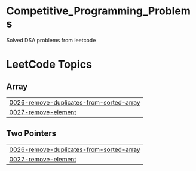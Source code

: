 # Competitive_Programming_Problems
Solved DSA problems from leetcode

<!---LeetCode Topics Start-->
# LeetCode Topics
## Array
|  |
| ------- |
| [0026-remove-duplicates-from-sorted-array](https://github.com/Dagmawi-Y/Competitive_Programming_Problems/tree/master/0026-remove-duplicates-from-sorted-array) |
| [0027-remove-element](https://github.com/Dagmawi-Y/Competitive_Programming_Problems/tree/master/0027-remove-element) |
## Two Pointers
|  |
| ------- |
| [0026-remove-duplicates-from-sorted-array](https://github.com/Dagmawi-Y/Competitive_Programming_Problems/tree/master/0026-remove-duplicates-from-sorted-array) |
| [0027-remove-element](https://github.com/Dagmawi-Y/Competitive_Programming_Problems/tree/master/0027-remove-element) |
<!---LeetCode Topics End-->